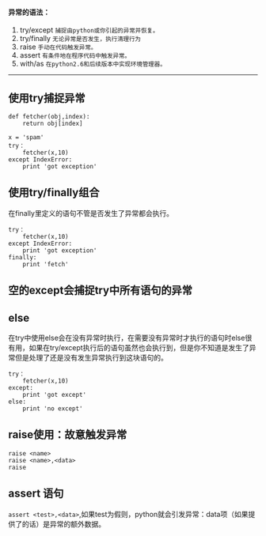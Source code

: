 #### 异常的语法：

1. try/except	`捕捉由python或你引起的异常并恢复。`
2. try/finally	`无论异常是否发生，执行清理行为`
3. raise		`手动在代码触发异常。`
4. assert		`有条件地在程序代码中触发异常。`
5. with/as		`在python2.6和后续版本中实现环境管理器。`

----


使用try捕捉异常
-
	def fetcher(obj,index):
		return obj[index]

	x = 'spam'
	try：
		fetcher(x,10)
	except IndexError:
		print 'got exception'

使用try/finally组合
- 
在finally里定义的语句不管是否发生了异常都会执行。

	try：
		fetcher(x,10)
	except IndexError:
		print 'got exception'
	finally:
		print 'fetch'
		
空的except会捕捉try中所有语句的异常
-

else
-
 在try中使用else会在没有异常时执行，在需要没有异常时才执行的语句时else很有用，如果在try/except执行后的语句虽然也会执行到，但是你不知道是发生了异常但是处理了还是没有发生异常执行到这块语句的。


	try：
		fetcher(x,10)
	except:
		print 'got except'
	else:
		print 'no except'

raise使用：故意触发异常
-
	raise <name>
	raise <name>,<data>
	raise

assert 语句
-
`assert <test>,<data>`,如果test为假则，python就会引发异常：data项（如果提供了的话）是异常的额外数据。